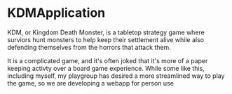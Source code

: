 # KDMApplication

KDM, or Kingdom Death Monster, is a tabletop strategy game where surviors hunt monsters to help keep their settlement alive while also defending themselves from the horrors that attack them.

It is a complicated game, and it's often joked that it's more of a paper keeping activty over a board game experience. While some like this, including myself, my playgroup has desired a more streamlined way to play the game, so we are developing a webapp for person use
